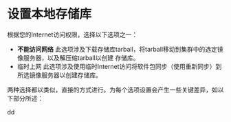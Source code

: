 设置本地存储库
================================================================================
根据您的Internet访问权限，选择以下选项之一：
+ **不能访问网络**
  此选项涉及下载存储库tarball，将tarball移动到集群中的选定镜像服务器，以及解压缩tarball以创建
  存储库。
+ 临时上网
  此选项涉及使用临时Internet访问将软件包同步（使用重新同步）到所选镜像服务器以创建存储库。

两种选择都以类似，直接的方式进行。为每个选项设置会产生一些关键差异，如以下部分所述：

































dd
